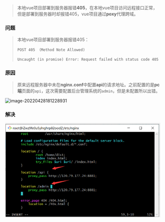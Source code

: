 > 本地vue项目部署到服务器报错**405**，在本地vue项目访问远程接口正常，但是部署到服务器时却报错405，vue项目通过**poxy**代理跨域。

### 问题

> 本地vue项目部署到服务器报错405：
>
> `POST 405 （Method Note Allowed)`
>
> `Uncaught (in promise) Error: Request failed with status code 405`



### 原因

> 原来远程服务器中未在**nginx.conf**中配置**api**的请求地址。之前配置的是**pc端**页面的`api`，这次需要配置后台管理系统的`admin`，但是未配置所以出错。

![image-20220428181228931](\image\api与admin.png)



### 解决

![image-20220428181339865](.\image\api与admin2.png)

